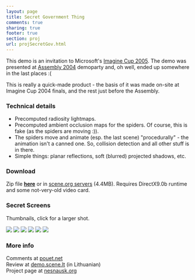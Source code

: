 ```yaml
---
layout: page
title: Secret Government Thing
comments: true
sharing: true
footer: true
section: proj
url: projSecretGov.html
---
```


<p>
This demo is an invitation to Microsoft's <a href='http://www.imaginecup.com'>Imagine Cup 2005</a>. The demo was presented at
<a href="http://www.assembly.org">Assembly 2004</a> demoparty and, oh well, ended up somewhere in the last places :(
</p>
<p>
This is really a quick-made product - the basis of it was made on-site at Imagine Cup 2004 finals, and the rest just before the Assembly.
</p>

<H3>Technical details</H3>
<ul>
	<li>Precomputed radiosity lightmaps.</li>
	<li>Precomputed ambient occlusion maps for the spiders. Of course, this is fake (as the spiders are moving :)).</li>
	<li>The spiders move and animate (esp. the last scene) "procedurally" - the animation isn't a canned one. So, collision detection and all other stuff is in there.</li>
	<li>Simple things: planar reflections, soft (blurred) projected shadows, etc.</li>
</ul>


<H3>Download</H3>
<p>
Zip file <a href="http://nesnausk.org/files/nesnausk!-secret_government_thing.zip"><strong>here</strong></a> or in
<a href="http://www.scene.org/file.php?file=/parties/2004/assembly04/demo/secret_government_thing_by_nesnausk_.zip&fileinfo">scene.org servers</a> (4.4MB). Requires DirectX9.0b runtime and some not-very-old video card.
</p>

<H3>Secret Screens</H3>
<p>
Thumbnails, click for a larger shot.
</p>
<a href="img/secretgov_00.jpg"><img src="img/tn/secretgov_00.jpg"></a>
<a href="img/secretgov_02.jpg"><img src="img/tn/secretgov_02.jpg"></a>
<a href="img/secretgov_03.jpg"><img src="img/tn/secretgov_03.jpg"></a>
<a href="img/secretgov_06.jpg"><img src="img/tn/secretgov_06.jpg"></a>
<a href="img/secretgov_07.jpg"><img src="img/tn/secretgov_07.jpg"></a>
<a href="img/secretgov_08.jpg"><img src="img/tn/secretgov_08.jpg"></a>

<h3>More info</h3>
<p>
Comments at <a href="http://www.pouet.net/prod.php?which=13045">pouet.net</a><br>
Review at <a href="http://nesnausk.org/demoscene/Apzvalgos.php?id=85">demo.scene.lt</a> (in Lithuanian)<br>
Project page at <a href="http://www.nesnausk.org/project.php?project=13">nesnausk.org</a>
</p>
